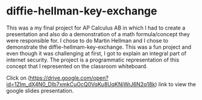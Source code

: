 # diffie-hellman-key-exchange

This was a my final project for AP Calculus AB in which I had to create a presentation and also do a demonstration of a math formula/concept they were responsible for. I chose to do Martin Hellman and I chose to demonstrate the diffie-hellmam-key-exchange. This was a fun project and even though it was challenging at first, I got to explain an integral part of internet security. The project is a programmatic representation of this concept that I represented on the classroom whiteboard.

Click on (https://drive.google.com/open?id=1ZIm_dX4N0_DIb7xmkCuOcQ0VqKu8UqKNiWrJ6N2q18k) link to view the google slides presentation.
